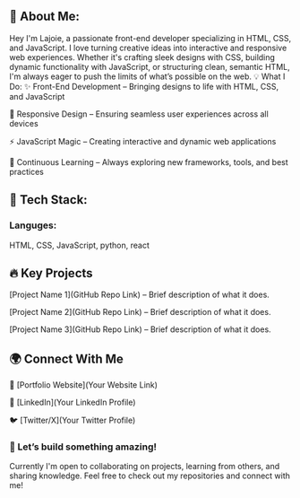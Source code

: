<h2>🚀 About Me:</h2>
Hey I'm Lajoie, a passionate front-end developer specializing in HTML, CSS, and JavaScript. I love turning creative ideas into interactive and responsive web experiences. Whether it's crafting sleek designs with CSS, building dynamic functionality with JavaScript, or structuring clean, semantic HTML, I'm always eager to push the limits of what’s possible on the web.

</h2>💡 What I Do:</h2>
✨ Front-End Development – Bringing designs to life with HTML, CSS, and JavaScript

🎨 Responsive Design – Ensuring seamless user experiences across all devices

⚡ JavaScript Magic – Creating interactive and dynamic web applications

🔧 Continuous Learning – Always exploring new frameworks, tools, and best practices

<h2>📌 Tech Stack:</h2>
<h3>Languges:</h3>HTML, CSS, JavaScript, python, react

<h2>🔥 Key Projects</h2>
[Project Name 1](GitHub Repo Link) – Brief description of what it does.

[Project Name 2](GitHub Repo Link) – Brief description of what it does.

[Project Name 3](GitHub Repo Link) – Brief description of what it does.

<h2>🌍 Connect With Me</h2>
🔗 [Portfolio Website](Your Website Link)

💼 [LinkedIn](Your LinkedIn Profile)

🐦 [Twitter/X](Your Twitter Profile)

<h3>🚀 Let’s build something amazing!</h3>
Currently I'm open to collaborating on projects, learning from others, and sharing knowledge. Feel free to check out my repositories and connect with me!

